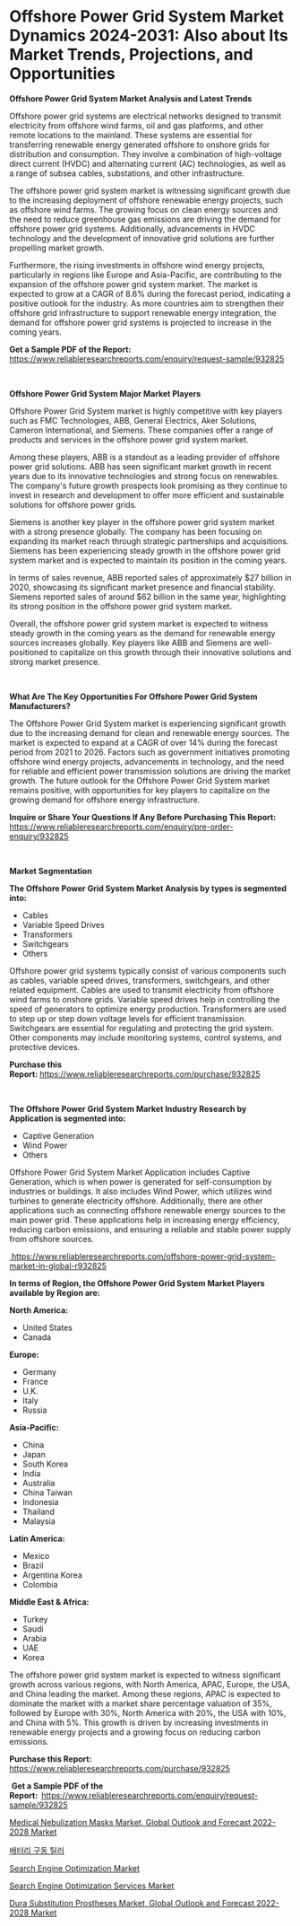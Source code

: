 <p><h1>Offshore Power Grid System Market Dynamics 2024-2031: Also about Its Market Trends, Projections, and Opportunities</h1></p><p><strong>Offshore Power Grid System Market Analysis and Latest Trends</strong></p>
<p><p>Offshore power grid systems are electrical networks designed to transmit electricity from offshore wind farms, oil and gas platforms, and other remote locations to the mainland. These systems are essential for transferring renewable energy generated offshore to onshore grids for distribution and consumption. They involve a combination of high-voltage direct current (HVDC) and alternating current (AC) technologies, as well as a range of subsea cables, substations, and other infrastructure.</p><p>The offshore power grid system market is witnessing significant growth due to the increasing deployment of offshore renewable energy projects, such as offshore wind farms. The growing focus on clean energy sources and the need to reduce greenhouse gas emissions are driving the demand for offshore power grid systems. Additionally, advancements in HVDC technology and the development of innovative grid solutions are further propelling market growth.</p><p>Furthermore, the rising investments in offshore wind energy projects, particularly in regions like Europe and Asia-Pacific, are contributing to the expansion of the offshore power grid system market. The market is expected to grow at a CAGR of 8.6% during the forecast period, indicating a positive outlook for the industry. As more countries aim to strengthen their offshore grid infrastructure to support renewable energy integration, the demand for offshore power grid systems is projected to increase in the coming years.</p></p>
<p><strong>Get a Sample PDF of the Report:&nbsp;</strong> <a href="https://www.reliableresearchreports.com/enquiry/request-sample/932825">https://www.reliableresearchreports.com/enquiry/request-sample/932825</a></p>
<p>&nbsp;</p>
<p><strong>Offshore Power Grid System Major Market Players</strong></p>
<p><p>Offshore Power Grid System market is highly competitive with key players such as FMC Technologies, ABB, General Electrics, Aker Solutions, Cameron International, and Siemens. These companies offer a range of products and services in the offshore power grid system market.</p><p>Among these players, ABB is a standout as a leading provider of offshore power grid solutions. ABB has seen significant market growth in recent years due to its innovative technologies and strong focus on renewables. The company's future growth prospects look promising as they continue to invest in research and development to offer more efficient and sustainable solutions for offshore power grids.</p><p>Siemens is another key player in the offshore power grid system market with a strong presence globally. The company has been focusing on expanding its market reach through strategic partnerships and acquisitions. Siemens has been experiencing steady growth in the offshore power grid system market and is expected to maintain its position in the coming years.</p><p>In terms of sales revenue, ABB reported sales of approximately $27 billion in 2020, showcasing its significant market presence and financial stability. Siemens reported sales of around $62 billion in the same year, highlighting its strong position in the offshore power grid system market.</p><p>Overall, the offshore power grid system market is expected to witness steady growth in the coming years as the demand for renewable energy sources increases globally. Key players like ABB and Siemens are well-positioned to capitalize on this growth through their innovative solutions and strong market presence.</p></p>
<p>&nbsp;</p>
<p><strong>What Are The Key Opportunities For Offshore Power Grid System Manufacturers?</strong></p>
<p><p>The Offshore Power Grid System market is experiencing significant growth due to the increasing demand for clean and renewable energy sources. The market is expected to expand at a CAGR of over 14% during the forecast period from 2021 to 2026. Factors such as government initiatives promoting offshore wind energy projects, advancements in technology, and the need for reliable and efficient power transmission solutions are driving the market growth. The future outlook for the Offshore Power Grid System market remains positive, with opportunities for key players to capitalize on the growing demand for offshore energy infrastructure.</p></p>
<p><strong>Inquire or Share Your Questions If Any Before Purchasing This Report:</strong> <a href="https://www.reliableresearchreports.com/enquiry/pre-order-enquiry/932825">https://www.reliableresearchreports.com/enquiry/pre-order-enquiry/932825</a></p>
<p>&nbsp;</p>
<p><strong>Market Segmentation</strong></p>
<p><strong>The Offshore Power Grid System Market Analysis by types is segmented into:</strong></p>
<p><ul><li>Cables</li><li>Variable Speed Drives</li><li>Transformers</li><li>Switchgears</li><li>Others</li></ul></p>
<p><p>Offshore power grid systems typically consist of various components such as cables, variable speed drives, transformers, switchgears, and other related equipment. Cables are used to transmit electricity from offshore wind farms to onshore grids. Variable speed drives help in controlling the speed of generators to optimize energy production. Transformers are used to step up or step down voltage levels for efficient transmission. Switchgears are essential for regulating and protecting the grid system. Other components may include monitoring systems, control systems, and protective devices.</p></p>
<p><strong>Purchase this Report:&nbsp;</strong><a href="https://www.reliableresearchreports.com/purchase/932825">https://www.reliableresearchreports.com/purchase/932825</a></p>
<p>&nbsp;</p>
<p><strong>The Offshore Power Grid System Market Industry Research by Application is segmented into:</strong></p>
<p><ul><li>Captive Generation</li><li>Wind Power</li><li>Others</li></ul></p>
<p><p>Offshore Power Grid System Market Application includes Captive Generation, which is when power is generated for self-consumption by industries or buildings. It also includes Wind Power, which utilizes wind turbines to generate electricity offshore. Additionally, there are other applications such as connecting offshore renewable energy sources to the main power grid. These applications help in increasing energy efficiency, reducing carbon emissions, and ensuring a reliable and stable power supply from offshore sources.</p></p>
<p><a href="https://www.reliableresearchreports.com/offshore-power-grid-system-market-in-global-r932825">&nbsp;https://www.reliableresearchreports.com/offshore-power-grid-system-market-in-global-r932825</a></p>
<p><strong>In terms of Region, the Offshore Power Grid System Market Players available by Region are:</strong></p>
<p>
    <p> <strong> North America: </strong>
        <ul>
            <li>United States</li>
            <li>Canada</li>
        </ul>
        </p> 
    <p> <strong> Europe: </strong>
        <ul>
            <li>Germany</li>
            <li>France</li>
            <li>U.K.</li>
            <li>Italy</li>
            <li>Russia</li>
        </ul>
        </p> 
    <p> <strong> Asia-Pacific: </strong>
        <ul>
            <li>China</li>
            <li>Japan</li>
            <li>South Korea</li>
            <li>India</li>
            <li>Australia</li>
            <li>China Taiwan</li>
            <li>Indonesia</li>
            <li>Thailand</li>
            <li>Malaysia</li>
        </ul>
        </p> 
    <p> <strong> Latin America: </strong>
        <ul>
            <li>Mexico</li>
            <li>Brazil</li>
            <li>Argentina Korea</li>
            <li>Colombia</li>
        </ul>
        </p> 
    <p> <strong> Middle East & Africa: </strong>
        <ul>
            <li>Turkey</li>
            <li>Saudi</li>
            <li>Arabia</li>
            <li>UAE</li>
            <li>Korea</li>
        </ul>
    </p>
    </p>
<p><p>The offshore power grid system market is expected to witness significant growth across various regions, with North America, APAC, Europe, the USA, and China leading the market. Among these regions, APAC is expected to dominate the market with a market share percentage valuation of 35%, followed by Europe with 30%, North America with 20%, the USA with 10%, and China with 5%. This growth is driven by increasing investments in renewable energy projects and a growing focus on reducing carbon emissions.</p></p>
<p><strong>Purchase this Report: </strong><a href="https://www.reliableresearchreports.com/purchase/932825">https://www.reliableresearchreports.com/purchase/932825</a></p>
<p>&nbsp;<strong>Get a Sample PDF of the Report:&nbsp;&nbsp;</strong><a href="https://www.reliableresearchreports.com/enquiry/request-sample/932825">https://www.reliableresearchreports.com/enquiry/request-sample/932825</a></p>
<p><strong></strong></p>
<p><p><a href="https://issuu.com/reportprime-2/docs/medical-nebulization-masks-market-g_c940ad133a597b">Medical Nebulization Masks Market, Global Outlook and Forecast 2022-2028 Market</a></p><p><a href="https://github.com/mdmazharulnwr786/Market-Research-Report-List-2/blob/main/7012230108147.md">배터리 구동 틸러</a></p><p><a href="https://medium.com/@jennyflatoue9/insights-into-the-search-engine-optimization-industry-market-financial-status-market-size-and-ee135f9ac94e">Search Engine Optimization Market</a></p><p><a href="https://medium.com/@anne.mitchell45476/market-forecast-global-search-engine-optimization-services-trends-and-impact-analysis-2024-0eb1276de33c">Search Engine Optimization Services Market</a></p><p><a href="https://issuu.com/reportprime-2/docs/dura-substitution-prostheses-market_065469b7395da1">Dura Substitution Prostheses Market, Global Outlook and Forecast 2022-2028 Market</a></p></p>